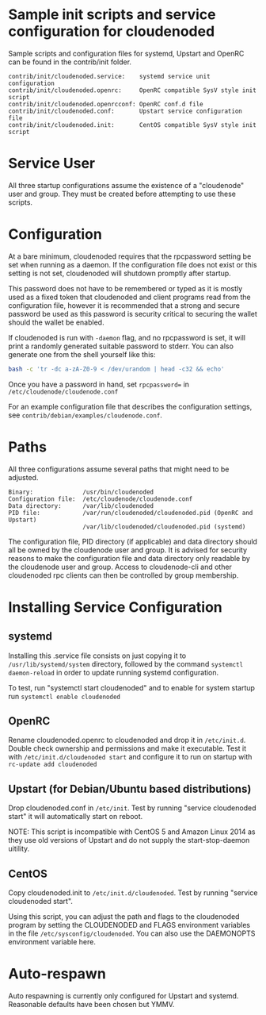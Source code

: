 # Sample init scripts and service configuration for cloudenoded

Sample scripts and configuration files for systemd, Upstart and OpenRC
can be found in the contrib/init folder.

    contrib/init/cloudenoded.service:    systemd service unit configuration
    contrib/init/cloudenoded.openrc:     OpenRC compatible SysV style init script
    contrib/init/cloudenoded.openrcconf: OpenRC conf.d file
    contrib/init/cloudenoded.conf:       Upstart service configuration file
    contrib/init/cloudenoded.init:       CentOS compatible SysV style init script

# Service User

All three startup configurations assume the existence of a "cloudenode" user
and group.  They must be created before attempting to use these scripts.

# Configuration

At a bare minimum, cloudenoded requires that the rpcpassword setting be set
when running as a daemon.  If the configuration file does not exist or this
setting is not set, cloudenoded will shutdown promptly after startup.

This password does not have to be remembered or typed as it is mostly used
as a fixed token that cloudenoded and client programs read from the configuration
file, however it is recommended that a strong and secure password be used
as this password is security critical to securing the wallet should the
wallet be enabled.

If cloudenoded is run with `-daemon` flag, and no rpcpassword is set, it will
print a randomly generated suitable password to stderr.  You can also
generate one from the shell yourself like this:

```bash
bash -c 'tr -dc a-zA-Z0-9 < /dev/urandom | head -c32 && echo'
```

Once you have a password in hand, set `rpcpassword=` in `/etc/cloudenode/cloudenode.conf`

For an example configuration file that describes the configuration settings,
see `contrib/debian/examples/cloudenode.conf`.

# Paths

All three configurations assume several paths that might need to be adjusted.
```
Binary:              /usr/bin/cloudenoded
Configuration file:  /etc/cloudenode/cloudenode.conf
Data directory:      /var/lib/cloudenoded
PID file:            /var/run/cloudenoded/cloudenoded.pid (OpenRC and Upstart)
                     /var/lib/cloudenoded/cloudenoded.pid (systemd)
```
The configuration file, PID directory (if applicable) and data directory
should all be owned by the cloudenode user and group.  It is advised for security
reasons to make the configuration file and data directory only readable by the
cloudenode user and group.  Access to cloudenode-cli and other cloudenoded rpc clients
can then be controlled by group membership.

# Installing Service Configuration

## systemd

Installing this .service file consists on just copying it to
`/usr/lib/systemd/system` directory, followed by the command
`systemctl daemon-reload` in order to update running systemd configuration.

To test, run "systemctl start cloudenoded" and to enable for system startup run
`systemctl enable cloudenoded`

## OpenRC

Rename cloudenoded.openrc to cloudenoded and drop it in `/etc/init.d`.  Double
check ownership and permissions and make it executable.  Test it with
`/etc/init.d/cloudenoded start` and configure it to run on startup with
`rc-update add cloudenoded`

## Upstart (for Debian/Ubuntu based distributions)

Drop cloudenoded.conf in `/etc/init`.  Test by running "service cloudenoded start"
it will automatically start on reboot.

NOTE: This script is incompatible with CentOS 5 and Amazon Linux 2014 as they
use old versions of Upstart and do not supply the start-stop-daemon uitility.

## CentOS

Copy cloudenoded.init to `/etc/init.d/cloudenoded`. Test by running "service cloudenoded start".

Using this script, you can adjust the path and flags to the cloudenoded program by
setting the CLOUDENODED and FLAGS environment variables in the file
`/etc/sysconfig/cloudenoded`. You can also use the DAEMONOPTS environment variable here.

# Auto-respawn

Auto respawning is currently only configured for Upstart and systemd.
Reasonable defaults have been chosen but YMMV.
